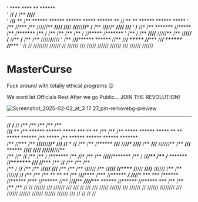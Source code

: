 '   ****     ****                     **                          ******                                
'  /**/**   **/**                    /**                         **////**                               
'  /**//** ** /**  ******    ****** ******  *****  ******       **    //  **   ** ******  ******  ***** 
'  /** //***  /** //////**  **//// ///**/  **///**//**//*      /**       /**  /**//**//* **////  **///**
'  /**  //*   /**  ******* //*****   /**  /******* /** /       /**       /**  /** /** / //***** /*******
'  /**   /    /** **////**  /////**  /**  /**////  /**         //**    **/**  /** /**    /////**/**//// 
'  /**        /**//******** ******   //** //******/***    ***** //****** //******/***    ****** //******
'  //         //  //////// //////     //   ////// ///    /////   //////   ////// ///    //////   //////   

# MasterCurse
Fuck around with totally ethical programs 😉

We wont let Officials Rest After we go Public...
JOIN THE REVOLUTION!


![Screenshot_2025-02-02_at_3 17 27_pm-removebg-preview](https://github.com/user-attachments/assets/a9d60a1c-d4d1-493c-b4ad-ff437ebb420b)⠀⠀





 ****     ****                                          **  **  **       **                                                               **              **                                                                    
/**/**   **/**                                         //  /** /**      /**                                                              /**             /**                                                                    
/**//** ** /**  ******  ******  *****        ***     ** ** /** /**      /**       *****        ******  *****  **    **  *****   ******   /**  *****      /**        ******  ******   ******  *******                            
/** //***  /** **////**//**//* **///**      //**  * /**/** /** /**      /******  **///**      //**//* **///**/**   /** **///** //////**  /** **///**  ******       **////  **////** **////**//**///**                           
/**  //*   /**/**   /** /** / /*******       /** ***/**/** /** /**      /**///**/*******       /** / /*******//** /** /*******  *******  /**/******* **///**      //***** /**   /**/**   /** /**  /**                           
/**   /    /**/**   /** /**   /**////        /****/****/** /** /**      /**  /**/**////        /**   /**////  //****  /**////  **////**  /**/**//// /**  /**       /////**/**   /**/**   /** /**  /**       **       **       **
/**        /**//****** /***   //******       ***/ ///**/** *** ***      /****** //******      /***   //******  //**   //******//******** ***//******//******       ****** //****** //******  ***  /**      /**      /**      /**
//         //  //////  ///     //////       ///    /// // /// ///       /////    //////       ///     //////    //     //////  //////// ///  //////  //////       //////   //////   //////  ///   //       //       //       // 

